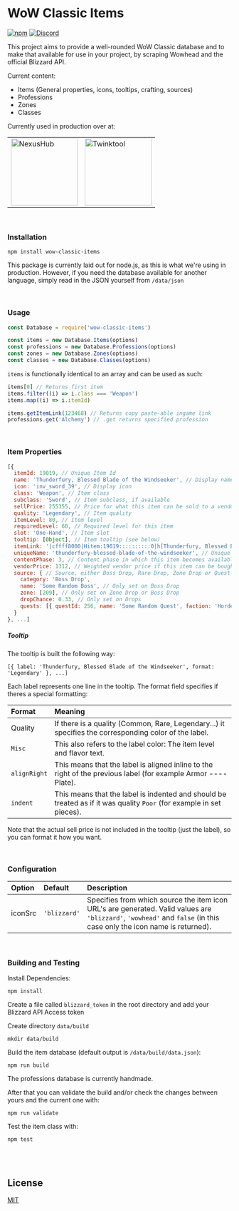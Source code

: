 # WoW Classic Items
[![npm](https://img.shields.io/npm/v/wow-classic-items.svg)](https://npmjs.org/wow-classic-items)
[![Discord](https://img.shields.io/discord/256087517353213954.svg?logo=discord)](https://discord.gg/jGZxH9f)

This project aims to provide a well-rounded WoW Classic database and to make that available for use in your project,
by scraping Wowhead and the official Blizzard API.

Current content:
* Items (General properties, icons, tooltips, crafting, sources)
* Professions
* Zones
* Classes

Currently used in production over at:

<table>
<tbody>
    <tr>
        <td><a href="https://nexushub.co"><img src="https://nexushub.co/img/brand/nexushub-logo-typeface-b.svg" alt="NexusHub" width="150" /></a></td>        
        <td><a href="https://www.wowclassicbis.com/twink/"><img src="https://www.wowclassicbis.com/twink/logo-bw.svg" alt="Twinktool" width="150" /></a></td>
    </tr>
</tbody>
</table>

<br>

### Installation
```
npm install wow-classic-items
```

This package is currently laid out for node.js, as this is what we're using in production. However, if you need the database available for another language, simply read in the JSON yourself from `/data/json`


<br>

### Usage
```js
const Database = require('wow-classic-items')

const items = new Database.Items(options)
const professions = new Database.Professions(options)
const zones = new Database.Zones(options)
const classes = new Database.Classes(options)
```
`items` is functionally identical to an array and can be used as such:
```js
items[0] // Returns first item
items.filter((i) => i.class === 'Weapon')
items.map((i) => i.itemId)

items.getItemLink(123468) // Returns copy paste-able ingame link
professions.get('Alchemy') // .get returns specified profession
```

<br>

### Item Properties
```js
[{
  itemId: 19019, // Unique Item Id
  name: 'Thunderfury, Blessed Blade of the Windseeker', // Display name
  icon: 'inv_sword_39', // Display icon
  class: 'Weapon', // Item class
  subclass: 'Sword', // Item subclass, if available
  sellPrice: 255355, // Price for what this item can be sold to a vendor
  quality: 'Legendary', // Item quality
  itemLevel: 80, // Item level
  requiredLevel: 60, // Required level for this item
  slot: 'One-Hand', // Item slot
  tooltip: [Object], // Item tooltip (see below)
  itemLink: '|cffff8000|Hitem:19019::::::::::0|h[Thunderfury, Blessed Blade of the Windseeker]|h|r', // Copy-pasteable ingame item link
  uniqueName: 'thunderfury-blessed-blade-of-the-windseeker', // Unique item name
  contentPhase: 3, // Content phase in which this item becomes available
  vendorPrice: 1312, // Weighted vendor price if this item can be bought from a vendor
  source: { // Source, either Boss Drop, Rare Drop, Zone Drop or Quest
    category: 'Boss Drop',
    name: 'Some Random Boss', // Only set on Boss Drop
    zone: [209], // Only set on Zone Drop or Boss Drop
    dropChance: 0.33, // Only set on Drops
    quests: [{ questId: 256, name: 'Some Random Quest', faction: 'Horde' }] // Only set on Quest
  }
}, ...]
```

##### Tooltip
The tooltip is built the following way:
```
[{ label: 'Thunderfury, Blessed Blade of the Windseeker', format: 'Legendary' }, ...]
```
Each label represents one line in the tooltip. The format field specifies if theres a special formatting:

| Format | Meaning |
|:-------|:--------|
| Quality | If there is a quality (Common, Rare, Legendary...) it specifies the corresponding color of the label.
| `Misc` | This also refers to the label color: The item level and flavor text.
| `alignRight` | This means that the label is aligned inline to the right of the previous label (for example Armor ---- Plate).
| `indent` | This means that the label is indented and should be treated as if it was quality `Poor` (for example in set pieces).

Note that the actual sell price is not included in the tooltip (just the label), so you can format it how you want.

<br>

### Configuration
| Option | Default | Description |
|:-------|:--------|:------------|
| iconSrc | `'blizzard'` | Specifies from which source the item icon URL's are generated. Valid values are `'blizzard'`, `'wowhead'` and `false` (in this case only the icon name is returned).

<br>

### Building and Testing

Install Dependencies:
```
npm install
```

Create a file called `blizzard_token` in the root directory and add your Blizzard API Access token

Create directory `data/build`
```
mkdir data/build
```

Build the item database (default output is `/data/build/data.json`):
```
npm run build
```
The professions database is currently handmade.

After that you can validate the build and/or check the changes between yours and the current one with:
```
npm run validate
```
Test the item class with:
```
npm test
```

<br>
<br>

## License
[MIT](/LICENSE.md)
